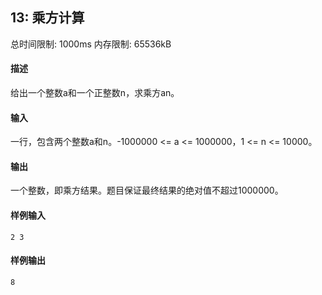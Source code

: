 ﻿## 13: 乘方计算
总时间限制: 1000ms     内存限制: 65536kB

#### 描述

给出一个整数a和一个正整数n，求乘方an。

#### 输入

一行，包含两个整数a和n。-1000000 <= a <= 1000000，1 <= n <= 10000。

#### 输出

一个整数，即乘方结果。题目保证最终结果的绝对值不超过1000000。

#### 样例输入

	2 3

#### 样例输出

    8







